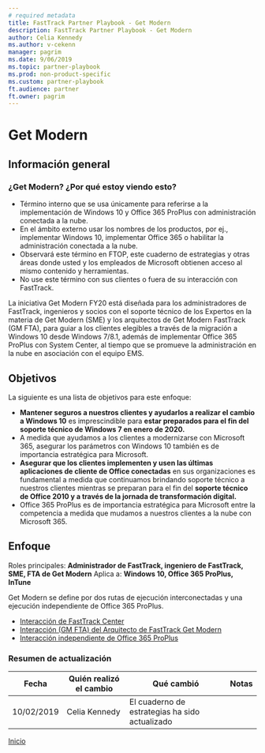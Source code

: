 ```yaml
---  
# required metadata  
title: FastTrack Partner Playbook - Get Modern
description: FastTrack Partner Playbook - Get Modern
author: Celia Kennedy
ms.author: v-cekenn
manager: pagrim
ms.date: 9/06/2019  
ms.topic: partner-playbook  
ms.prod: non-product-specific  
ms.custom: partner-playbook  
ft.audience: partner  
ft.owner: pagrim
---  
```


# Get Modern

## Información general

### ¿Get Modern? ¿Por qué estoy viendo esto?

- Término interno que se usa únicamente para referirse a la implementación de Windows 10 y Office 365 ProPlus con administración conectada a la nube.
- En el ámbito externo usar los nombres de los productos, por ej., implementar Windows 10, implementar Office 365 o habilitar la administración conectada a la nube.
- Observará este término en FTOP, este cuaderno de estrategias y otras áreas donde usted y los empleados de Microsoft obtienen acceso al mismo contenido y herramientas.
- No use este término con sus clientes o fuera de su interacción con FastTrack.

La iniciativa Get Modern FY20 está diseñada para los administradores de FastTrack, ingenieros y socios con el soporte técnico de los Expertos en la materia de Get Modern (SME) y los arquitectos de Get Modern FastTrack (GM FTA), para guiar a los clientes elegibles a través de la migración a Windows 10 desde Windows 7/8.1, además de implementar Office 365 ProPlus con System Center, al tiempo que se promueve la administración en la nube en asociación con el equipo EMS.

## Objetivos

La siguiente es una lista de objetivos para este enfoque:

- **Mantener seguros a nuestros clientes y ayudarlos a realizar el cambio a Windows 10** es imprescindible para **estar preparados para el fin del soporte técnico de Windows 7 en enero de 2020.**
- A medida que ayudamos a los clientes a modernizarse con Microsoft 365, asegurar los parámetros con Windows 10 también es de importancia estratégica para Microsoft.
- **Asegurar que los clientes implementen y usen las últimas aplicaciones de cliente de Office conectadas** en sus organizaciones es fundamental a medida que continuamos brindando soporte técnico a nuestros clientes mientras se preparan para el fin del **soporte técnico de Office 2010 y a través de la jornada de transformación digital.**
- Office 365 ProPlus es de importancia estratégica para Microsoft entre la competencia a medida que mudamos a nuestros clientes a la nube con Microsoft 365.

## Enfoque

Roles principales: **Administrador de FastTrack, ingeniero de FastTrack, SME, FTA de Get Modern**
Aplica a: **Windows 10, Office 365 ProPlus, InTune**

Get Modern se define por dos rutas de ejecución interconectadas y una ejecución independiente de Office 365 ProPlus.

- [Interacción de FastTrack Center](approach-get-modern-ftc-es.md)
- [Interacción (GM FTA) del Arquitecto de FastTrack Get Modern](approach-get-modern-gm-fta-es.md)
- [Interacción independiente de Office 365 ProPlus](opp365-standalone-engagement-es.md)

### Resumen de actualización

|Fecha|Quién realizó el cambio|Qué cambió|Notas|
|---------|---------------|----------------------------|-------------|
|10/02/2019| Celia Kennedy| El cuaderno de estrategias ha sido actualizado| |

[Inicio](http://partner-docs.microsoft.com)
